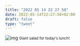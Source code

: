 ```yaml
---
title: "2022 05 14 22 27 58"
date: 2022-05-14T22:27:58+02:00
draft: false
type: "tweet"
---
```


![img](/img/IMG_2066.JPG)
<small>Giant salad for today's lunch!</small>
